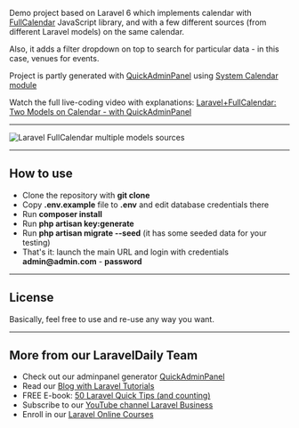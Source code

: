 Demo project based on Laravel 6 which implements calendar with [FullCalendar](https://fullcalendar.io) JavaScript library, and with a few different sources (from different Laravel models) on the same calendar.

Also, it adds a filter dropdown on top to search for particular data - in this case, venues for events.

Project is partly generated with [QuickAdminPanel](https://2019.quickadminpanel.com) using [System Calendar module](https://www.youtube.com/watch?v=gkEKNsU6tmA)

Watch the full live-coding video with explanations: [Laravel+FullCalendar: Two Models on Calendar - with QuickAdminPanel]()

---

![Laravel FullCalendar multiple models sources](https://laraveldaily.com/wp-content/uploads/2019/11/Screen-Shot-2019-11-13-at-3.54.09-PM.png)

---

## How to use

- Clone the repository with __git clone__
- Copy __.env.example__ file to __.env__ and edit database credentials there
- Run __composer install__
- Run __php artisan key:generate__
- Run __php artisan migrate --seed__ (it has some seeded data for your testing)
- That's it: launch the main URL and login with credentials __admin@admin.com__ - __password__ 

---

## License

Basically, feel free to use and re-use any way you want.

---

## More from our LaravelDaily Team

- Check out our adminpanel generator [QuickAdminPanel](https://quickadminpanel.com)
- Read our [Blog with Laravel Tutorials](https://laraveldaily.com)
- FREE E-book: [50 Laravel Quick Tips (and counting)](https://laraveldaily.com/free-e-book-40-laravel-quick-tips-and-counting/)
- Subscribe to our [YouTube channel Laravel Business](https://www.youtube.com/channel/UCTuplgOBi6tJIlesIboymGA)
- Enroll in our [Laravel Online Courses](https://laraveldaily.teachable.com/)
